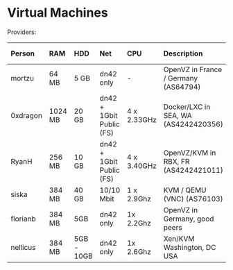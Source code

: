# Virtual Machines

Providers:

| Person        | RAM     | HDD   | Net        | CPU         | Description                | No. Available
|:------------- |:------  |:----- |:---------- |:----------  |:-------------------------- |:--------------------------|
| mortzu        | 64 MB   | 5 GB  | dn42 only  | -           | OpenVZ in France / Germany (AS64794) |?|
| 0xdragon      | 1024 MB | 20 GB | dn42 + 1Gbit Public (FS) | 4 x 2.33GHz | Docker/LXC in SEA, WA (AS4242420356) |?|
| RyanH         | 256 MB | 10 GB | dn42 + 1Gbit Public (FS) | 4 x 3.40GHz | OpenVZ/KVM in RBX, FR (AS4242421011) |12|
|siska 	        | 384 MB  | 40 GB | 10/10 Mbit | 1 x 2.9Ghz  | KVM / QEMU (VNC) (AS76103) | 0 |
|florianb       | 384 MB  | 5GB   | dn42 only  | 1x 2.2Ghz   | OpenVZ in Germany, good peers | always enough
|nellicus       | 384 MB  | 5GB - 10GB   | dn42 only  | 1x 2.6Ghz   | Xen/KVM Washington, DC USA | 0